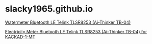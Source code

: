 # slacky1965.github.io

[Watermeter Bluetooth LE Telink TLSR8253 (Ai-Thinker TB-04)](https://slacky1965.github.io/watermeter_ble)

[Electricity Meter Bluetooth LE Telink TLSR8253 (Ai-Thinker TB-04) for KACKAD-1-MT](https://github.com/slacky1965/electricity_meter_ble)

